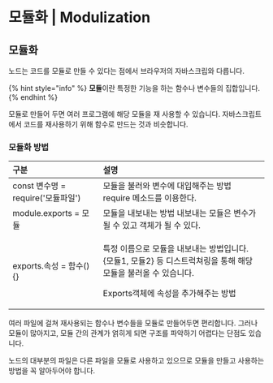 # 모듈화 \| Modulization

## 모듈화 

 노드는 코드를 모듈로 만들 수 있다는 점에서 브라우저의 자바스크립와 다릅니다. 

{% hint style="info" %}
**모듈**이란 특정한 기능을 하는 함수나 변수들의 집합입니다. 
{% endhint %}

 모듈로 만들어 두면 여러 프로그램에 해당 모듈을 재 사용할 수 있습니다. 자바스크립트에서 코드를 재사용하기 위해 함수로 만드는 것과 비슷합니다. 

### 모듈화 방법 

<table>
  <thead>
    <tr>
      <th style="text-align:left">&#xAD6C;&#xBD84;</th>
      <th style="text-align:left">&#xC124;&#xBA85;</th>
    </tr>
  </thead>
  <tbody>
    <tr>
      <td style="text-align:left">const &#xBCC0;&#xC218;&#xBA85; = require(&apos;&#xBAA8;&#xB4C8;&#xD30C;&#xC77C;&apos;)</td>
      <td
      style="text-align:left">&#xBAA8;&#xB4C8;&#xC744; &#xBD88;&#xB7EC;&#xC640; &#xBCC0;&#xC218;&#xC5D0;
        &#xB300;&#xC785;&#xD574;&#xC8FC;&#xB294; &#xBC29;&#xBC95; require &#xBA54;&#xC18C;&#xB4DC;&#xB97C;
        &#xC774;&#xC6A9;&#xD55C;&#xB2E4;.</td>
    </tr>
    <tr>
      <td style="text-align:left">module.exports = &#xBAA8;&#xB4C8;</td>
      <td style="text-align:left">&#xBAA8;&#xB4C8;&#xC744; &#xB0B4;&#xBCF4;&#xB0B4;&#xB294; &#xBC29;&#xBC95;
        &#xB0B4;&#xBCF4;&#xB0B4;&#xB294; &#xBAA8;&#xB4C8;&#xC740; &#xBCC0;&#xC218;&#xAC00;
        &#xB420; &#xC218; &#xC788;&#xACE0; &#xAC1D;&#xCCB4;&#xAC00; &#xB420; &#xC218;
        &#xC788;&#xB2E4;.</td>
    </tr>
    <tr>
      <td style="text-align:left">exports.&#xC18D;&#xC131; = &#xD568;&#xC218;(){}</td>
      <td style="text-align:left">
        <p>&#xD2B9;&#xC815; &#xC774;&#xB984;&#xC73C;&#xB85C; &#xBAA8;&#xB4C8;&#xC744;
          &#xB0B4;&#xBCF4;&#xB0B4;&#xB294; &#xBC29;&#xBC95;&#xC785;&#xB2C8;&#xB2E4;.
          {&#xBAA8;&#xB4C8;1, &#xBAA8;&#xB4C8;2} &#xB4F1; &#xB514;&#xC2A4;&#xD2B8;&#xB7ED;&#xCCD0;&#xB9C1;&#xC744;
          &#xD1B5;&#xD574; &#xD574;&#xB2F9; &#xBAA8;&#xB4C8;&#xC744; &#xBD88;&#xB7EC;&#xC62C;
          &#xC218; &#xC788;&#xC2B5;&#xB2C8;&#xB2E4;.</p>
        <p>Exports&#xAC1D;&#xCCB4;&#xC5D0; &#xC18D;&#xC131;&#xC744; &#xCD94;&#xAC00;&#xD574;&#xC8FC;&#xB294;
          &#xBC29;&#xBC95;</p>
      </td>
    </tr>
  </tbody>
</table>여러 파일에 걸쳐 재사용되는 함수나 변수들을 모듈로 만들어두면 편리합니다. 그러나 모듈이 많아지고, 모듈 간의 관계가 얽히게 되면 구조를 파악하기 어렵다는 단점도 있습니다. 

노드의 대부분의 파일은 다른 파일을 모듈로 사용하고 있으므로 모듈을 만들고 사용하는 방법을 꼭 알아두어야 합니다. 

